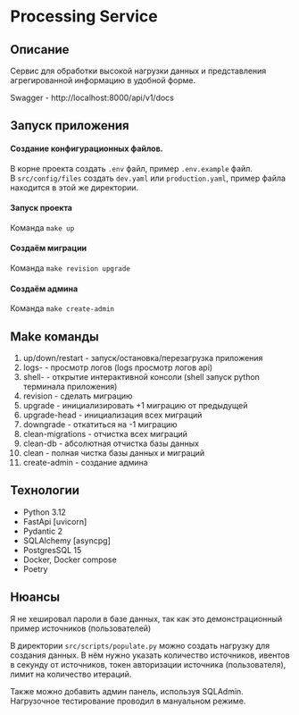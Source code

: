 # Processing Service

## Описание
Сервис для обработки высокой нагрузки данных и представления агрегированной информацию в удобной форме.

Swagger - http://localhost:8000/api/v1/docs

## Запуск приложения

#### Создание конфигурационных файлов.
В корне проекта создать `.env` файл, пример `.env.example` файл.  
В `src/config/files` создать `dev.yaml` или `production.yaml`, пример файла находится в этой же директории.

#### Запуск проекта
Команда `make up`

#### Создаём миграции
Команда `make revision upgrade`

#### Создаём админа 
Команда `make create-admin`

## Make команды
1. up/down/restart - запуск/остановка/перезагрузка приложения
2. logs-<service> - просмотр логов (logs просмотр логов api)
3. shell-<service> - открытие интерактивной консоли (shell запуск python терминала приложения)
4. revision - сделать миграцию
5. upgrade - инициализировать +1 миграцию от предыдущей
6. upgrade-head - инициализация всех миграций
7. downgrade - откатиться на -1 миграцию
8. clean-migrations - отчистка всех миграций
9. clean-db - абсолютная отчистка базы данных
10. clean - полная чистка базы данных и миграций
11. create-admin - создание админа

## Технологии
 - Python 3.12
 - FastApi [uvicorn]
 - Pydantic 2
 - SQLAlchemy [asyncpg]
 - PostgresSQL 15
 - Docker, Docker compose
 - Poetry

## Нюансы
Я не хешировал пароли в базе данных,
так как это демонстрационный пример источников (пользователей)

В директории `src/scripts/populate.py` можно создать нагрузку для создания данных.
В нём нужно указать количество источников, ивентов в секунду от источников,
токен авторизации источника (пользователя), лимит на количество итераций.

Также можно добавить админ панель, используя SQLAdmin. 
Нагрузочное тестирование проводил в мануальном режиме.